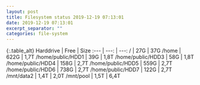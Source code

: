 ```yaml
---
layout: post
title: Filesystem status 2019-12-19 07:13:01
date: 2019-12-19 07:13:01
excerpt_separator: ""
categories: file-system
---
```

{:.table_alt}
Harddrive | Free | Size
:--- | ---: | ---:
/ | 27G | 37G
/home | 622G | 1,7T
/home/public/HDD1 | 39G | 1,8T
/home/public/HDD3 | 58G | 1,8T
/home/public/HDD4 | 158G | 2,7T
/home/public/HDD5 | 559G | 2,7T
/home/public/HDD6 | 738G | 2,7T
/home/public/HDD7 | 122G | 2,7T
/mnt/data2 | 1,4T | 2,0T
/mnt/pool | 1,5T | 6,4T
